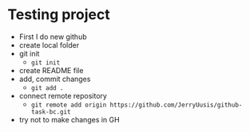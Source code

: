 # Testing project

- First I do new github
- create local folder
- git init
    - `git init`
- create README file
- add, commit changes 
    - `git add .`
- connect remote repository
    - `git remote add origin https://github.com/JerryUusis/github-task-bc.git`
- try not to make changes in GH